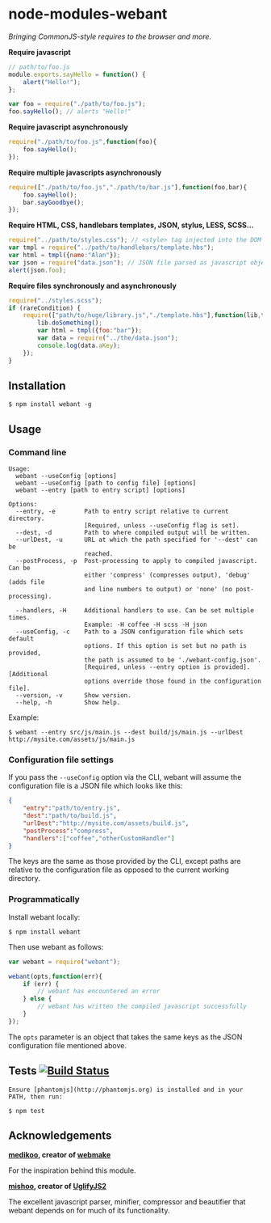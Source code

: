 # node-modules-webant

_Bringing CommonJS-style requires to the browser and more._

__Require javascript__

````javascript
// path/to/foo.js
module.exports.sayHello = function() {
    alert("Hello!");
};
````

````javascript
var foo = require("./path/to/foo.js");
foo.sayHello(); // alerts "Hello!"
````

__Require javascript asynchronously__

````javascript
require("./path/to/foo.js",function(foo){
    foo.sayHello();
});
````

__Require multiple javascripts asynchronously__

````javascript
require(["./path/to/foo.js","./path/to/bar.js"],function(foo,bar){
    foo.sayHello();
    bar.sayGoodbye();
});
````

__Require HTML, CSS, handlebars templates, JSON, stylus, LESS, SCSS...__

````javascript
require("../path/to/styles.css"); // <style> tag injected into the DOM
var tmpl = require("../path/to/handlebars/template.hbs");
var html = tmpl({name:"Alan"});
var json = require("data.json"); // JSON file parsed as javascript object 
alert(json.foo);
````

__Require files synchronously and asynchronously__

````javascript
require("../styles.scss");
if (rareCondition) {
    require(["path/to/huge/library.js","./template.hbs"],function(lib,tmpl){
        lib.doSomething();
        var html = tmpl({foo:"bar"});
        var data = require("../the/data.json");
        console.log(data.aKey);
    });
}
````

## Installation

    $ npm install webant -g

## Usage

### Command line

```
Usage:
  webant --useConfig [options]
  webant --useConfig [path to config file] [options]
  webant --entry [path to entry script] [options]

Options:
  --entry, -e        Path to entry script relative to current directory.
                     [Required, unless --useConfig flag is set].
  --dest, -d         Path to where compiled output will be written.
  --urlDest, -u      URL at which the path specified for '--dest' can be
                     reached.
  --postProcess, -p  Post-processing to apply to compiled javascript. Can be
                     either 'compress' (compresses output), 'debug' (adds file
                     and line numbers to output) or 'none' (no post-processing).

  --handlers, -H     Additional handlers to use. Can be set multiple times.
                     Example: -H coffee -H scss -H json
  --useConfig, -c    Path to a JSON configuration file which sets default
                     options. If this option is set but no path is provided,
                     the path is assumed to be './webant-config.json'.
                     [Required, unless --entry option is provided]. [Additional
                     options override those found in the configuration file].
  --version, -v      Show version.
  --help, -h         Show help.
```

Example:

    $ webant --entry src/js/main.js --dest build/js/main.js --urlDest http://mysite.com/assets/js/main.js
    
### Configuration file settings

If you pass the `--useConfig` option via the CLI, webant will assume the configuration file is a JSON file which looks like this:

```json
{
    "entry":"path/to/entry.js",
    "dest":"path/to/build.js",
    "urlDest":"http://mysite.com/assets/build.js",
    "postProcess":"compress",
    "handlers":["coffee","otherCustomHandler"]
}
```

The keys are the same as those provided by the CLI, except paths are relative to the configuration file as opposed to the current working directory.

### Programmatically

Install webant locally:

    $ npm install webant

Then use webant as follows:

````javascript
var webant = require("webant");

webant(opts,function(err){
    if (err) {
        // webant has encountered an error
    } else {
        // webant has written the compiled javascript successfully
    }
});
````

The `opts` parameter is an object that takes the same keys as the JSON configuration file mentioned above.

## Tests [![Build Status](https://travis-ci.org/theakman2/node-modules-webant.png?branch=master)](https://travis-ci.org/theakman2/node-modules-webant)

    Ensure [phantomjs](http://phantomjs.org) is installed and in your PATH, then run:

    $ npm test

## Acknowledgements

__[medikoo](https://github.com/medikoo), creator of [webmake](https://github.com/medikoo/modules-webmake)__

For the inspiration behind this module.

__[mishoo](https://github.com/mishoo), creator of [UglifyJS2](https://github.com/mishoo/UglifyJS2)__

The excellent javascript parser, minifier, compressor and beautifier that webant depends on for much of its functionality.
